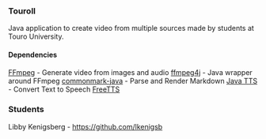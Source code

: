 ### Touroll

Java application to create video from multiple sources made by students at Touro University.

#### Dependencies

[FFmpeg](https://ffmpeg.org/) - Generate video from images and audio
    [ffmpeg4j](https://github.com/Manevolent/ffmpeg4j) - Java wrapper around FFmpeg
[commonmark-java](https://github.com/commonmark/commonmark-java) - Parse and Render Markdown
[Java TTS](https://www.geeksforgeeks.org/converting-text-speech-java/) - Convert Text to Speech
    [FreeTTS](https://freetts.sourceforge.io/)


### Students
Libby Kenigsberg - https://github.com/lkenigsb